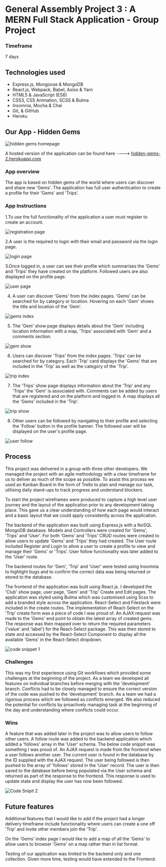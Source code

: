 # General Assembly Project 3 : A MERN Full Stack Application - Group Project

### Timeframe
7 days

## Technologies used

* Express.js, Mongoose & MongoDB
* React.js, Webpack, Babel, Axios & Yarn
* HTML5 & JavaScript (ES6)
* CSS3, CSS Animation, SCSS & Bulma
* Insomnia, Mocha & Chai
* Git, & GitHub
* Heroku

## Our App - Hidden Gems

![hidden gems homepage](https://user-images.githubusercontent.com/42389173/52848831-9a9ca500-3107-11e9-9557-3c1fc40cc4d9.png)

A hosted version of the application can be found here ----> [hidden-gems-2.herokuapp.com](https:/hidden-gems-2.herokuapp.com)

### App overview
The app is based on hidden gems of the world where users can discover and share new 'Gems'. The application has full user authentication to create a profile for their 'Gems' and 'Trips'.

### App Instructions
1.To use the full functionality of the application a user must register to create an account.

![registration page](https://user-images.githubusercontent.com/42389173/52851319-b30fbe00-310d-11e9-883d-9fa2f0fd347e.png)

2.A user is the required to login with their email and password via the login page.

![login page](https://user-images.githubusercontent.com/42389173/52851380-e0f50280-310d-11e9-8a5f-4ef41a846ac1.png)

3.Once logged in, a user can see their profile which summarises the 'Gems' and 'Trips' they have created on the platform. Followed users are also displayed on the profile page.

![user page](https://user-images.githubusercontent.com/42389173/52851950-41d10a80-310f-11e9-92b0-d1637983a316.png)

4. A user can discover 'Gems' from the index pages. 'Gems' can be searched for by category or location. Hovering on each 'Gem' shows the title and location of the 'Gem'.

![gems index](https://user-images.githubusercontent.com/39096986/54701293-9f041580-4b2c-11e9-9e83-46df7a64392c.png)

5. The 'Gem' show page displays details about the 'Gem' including location information with a map, 'Trips' associated with 'Gem' and a comments section.

![gem show](https://user-images.githubusercontent.com/39096986/54701550-205ba800-4b2d-11e9-8a9d-860b34aa174e.png)

6. Users can discover 'Trips' from the index pages. 'Trips' can be searched for by category. Each 'Trip' card displays the 'Gems' that are included in the 'Trip' as well as the category of the 'Trip'.

![trip index](https://user-images.githubusercontent.com/39096986/54701356-c0650180-4b2c-11e9-92d7-75d2acd8a81c.png)

7. The 'Trips' show page displays information about the 'Trip' and any 'Trips' the 'Gem' is associated with. Comments can be added by users that are registered and on the platform and logged in. A map displays all the 'Gems' included in the 'Trip'.

![trip show](https://user-images.githubusercontent.com/39096986/54701651-500ab000-4b2d-11e9-96b7-e5195d9f0f4a.png)

8. Other users can be followed by navigating to their profile and selecting the 'Follow' button in the profile banner. The followed user will be displayed on the user's profile page.

![user follow](https://user-images.githubusercontent.com/39096986/54811235-1dbd9780-4c80-11e9-803f-417ad45f719e.png)


## Process
This project was delivered in a group with three other developers. We managed the project with an agile methodology with a clear timeframe for us to deliver as much of the scope as possible. To assist this process we used an Kanban Board in the form of Trello to plan and manage our task, utilising daily stand-ups to track progress and understand blockers.

To start the project wireframes were produced to capture a high level user journey and the layout of the application prior to any development taking place. This gave us a clear understanding of how each page would interact and a basic layout that we could apply consistently across the application.

The backend of the application was built using Express.js with a NoSQL MongoDB database. Models and Controllers were created for 'Gems', 'Trips' and 'User'. For both 'Gems' and 'Trips' CRUD routes were created to allow users to update 'Gems' and 'Trips' they had created. The User route included Register and Login to allow a user to create a profile to view and manage their 'Gems' or 'Trips'. User follow functionality was later added to the 'User' route.

The backend routes for 'Gem', 'Trip' and 'User' were tested using Insomnia to highlight bugs and to confirm the correct data was being returned or stored to the database.

The frontend of the application was built using React.js. I developed the 'Club' show page, user page, 'Gem' and 'Trip' Create and Edit pages. The application was styled using Bulma which was customised using Scss to add a branded style across the application. React-Select and Filestack were included in the create routes. The implementation of React-Select on the 'Trip' create form was a piece of code I was proud of. An AJAX request was made to the 'Gems' end point to obtain the latest array of created gems. The response was then mapped over to return the required parameters ('value' and 'label') for the React-Select package. This was then stored to state and accessed by the React-Select Component to display all the available 'Gems' in the React-Select dropdown.

![code snippet 1](https://user-images.githubusercontent.com/39096986/54755845-cb786a00-4bde-11e9-921d-2ec63e3dce22.png)

### Challenges
This was my first experience using Git workflows which provided some challenges at the beginning of the project. As a team we developed all features on individual branches before merging with the 'development' branch. Conflicts had to be closely managed to ensure the correct version of the code was pushed to the 'development' branch. As a team we had a rigorous process which we followed as conflicts emerged. We also reduced the potential for conflicts by proactively managing task at the beginning of the day and understanding where conflicts could occur.

### Wins

A feature that was added later in the project was to allow users to follow other users. A follow route was added to the backend application which added a 'follows' array in the 'User' schema. The below code snippit was something I was proud of. An AJAX request is made from the frontend when a user follows another user. The current user is found in the database by the ID supplied with the AJAX request. The user being followed is then pushed to the array of 'follows' stored in the 'User' record. The user is then saved to the database before being populated via the User schema and returned as part of the response to the frontend. This response is used to update state and display the user has now been followed.

![Code Snipit 2](https://user-images.githubusercontent.com/39096986/54759847-cd462b80-4be6-11e9-8430-460aec018264.png)

## Future features

Additional features that I would like to add if the project had a longer delivery timeframe include functionality where users can create a one off 'Trip' and invite other members join the 'Trip'.

On the 'Gems' index page I would like to add a map of all the 'Gems' to allow users to browser 'Gems' on a map rather than in list format.

Testing of our application was limited to the backend only and one collection. Given more time, testing would have extended to the Frontend.
